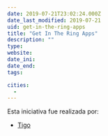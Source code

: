 ```yaml
---
date: 2019-07-21T23:02:24.000Z
date_last_modified: 2019-07-21
uid: get-in-the-ring-apps
title: "Get In The Ring Apps"
description: ""
type: 
website: 
date_ini: 
date_end: 
tags:

cities: 
  - 
---
```


Esta iniciativa fue realizada por:

- [Tigo](/organizaciones/tigo)
